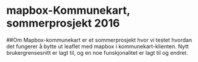 # mapbox-Kommunekart, sommerprosjekt 2016

##Om
Mapbox-kommunekart er et sommerprosjekt hvor vi testet hvordan det fungerer å bytte ut leaflet med mapbox i kommunekart-klienten. Nytt brukergrensesnitt er lagt til, og en noe funskjonalitet er lagt til og endret.
